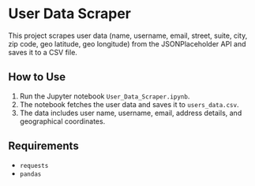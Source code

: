 # User Data Scraper

This project scrapes user data (name, username, email, street, suite, city, zip code, geo latitude, geo longitude) from the JSONPlaceholder API and saves it to a CSV file.

## How to Use

1. Run the Jupyter notebook `User_Data_Scraper.ipynb`.
2. The notebook fetches the user data and saves it to `users_data.csv`.
3. The data includes user name, username, email, address details, and geographical coordinates.

## Requirements

- `requests`
- `pandas`